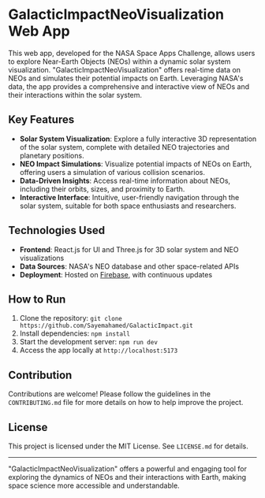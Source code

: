 # GalacticImpactNeoVisualization Web App

This web app, developed for the NASA Space Apps Challenge, allows users to explore Near-Earth Objects (NEOs) within a dynamic solar system visualization. "GalacticImpactNeoVisualization" offers real-time data on NEOs and simulates their potential impacts on Earth. Leveraging NASA's data, the app provides a comprehensive and interactive view of NEOs and their interactions within the solar system.

## Key Features

- **Solar System Visualization**: Explore a fully interactive 3D representation of the solar system, complete with detailed NEO trajectories and planetary positions.
- **NEO Impact Simulations**: Visualize potential impacts of NEOs on Earth, offering users a simulation of various collision scenarios.
- **Data-Driven Insights**: Access real-time information about NEOs, including their orbits, sizes, and proximity to Earth.
- **Interactive Interface**: Intuitive, user-friendly navigation through the solar system, suitable for both space enthusiasts and researchers.

## Technologies Used

- **Frontend**: React.js for UI and Three.js for 3D solar system and NEO visualizations
- **Data Sources**: NASA's NEO database and other space-related APIs
- **Deployment**: Hosted on [Firebase](https://console.firebase.google.com/), with continuous updates

## How to Run

1. Clone the repository: `git clone https://github.com/Sayemahamed/GalacticImpact.git`
2. Install dependencies: `npm install`
3. Start the development server: `npm run dev`
4. Access the app locally at `http://localhost:5173`

## Contribution

Contributions are welcome! Please follow the guidelines in the `CONTRIBUTING.md` file for more details on how to help improve the project.

## License

This project is licensed under the MIT License. See `LICENSE.md` for details.

---

"GalacticImpactNeoVisualization" offers a powerful and engaging tool for exploring the dynamics of NEOs and their interactions with Earth, making space science more accessible and understandable.